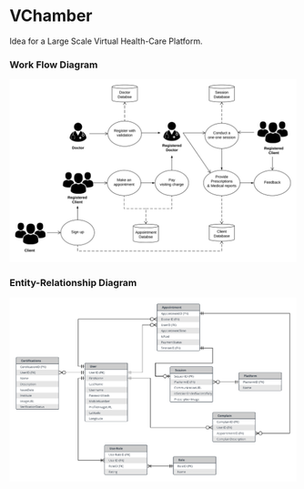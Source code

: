 # VChamber
Idea for a Large Scale Virtual Health-Care Platform.

### Work Flow Diagram
![Work flow diagram](telemedicine_workflow.png)


### Entity-Relationship Diagram
![ERD Diagram](ER-Diagram-Idea-Contest.png)
